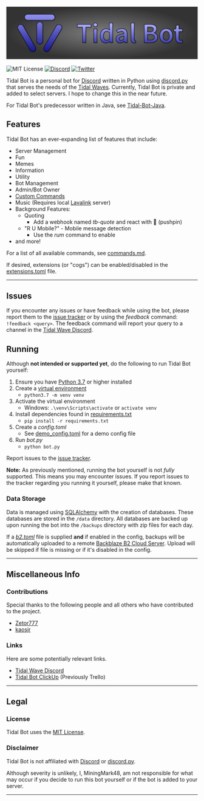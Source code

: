 ![Tidal Bot](.README_images/banner.png)

![MIT License](https://img.shields.io/github/license/MiningMark48/Tidal-Bot)
[![Discord](https://img.shields.io/discord/138819614275665920?label=Discord&logo=Discord&style=social)](https://discord.gg/SMCEXw5)
[![Twitter](https://img.shields.io/twitter/follow/miningmark48?style=social)](https://twitter.com/miningmark48)

<!-- [![Tidal Wave](https://discord.com/api/guilds/138819614275665920/embed.png)](https://discord.gg/SMCEXw5) -->


 Tidal Bot is a personal bot for [Discord](https://discord.com) written in Python using [discord.py](https://github.com/Rapptz/discord.py) that serves the needs of the [Tidal Waves](https://discord.gg/SMCEXw5). Currently, Tidal Bot is private and added to select servers. I hope to change this in the near future.
 
 For Tidal Bot's predecessor written in Java, see [Tidal-Bot-Java](https://github.com/MiningMark48/Tidal-Bot-Java).

 ## Features

 Tidal Bot has an ever-expanding list of features that include:
 - Server Management
 - Fun
 - Memes
 - Information
 - Utility
 - Bot Management
 - Admin/Bot Owner
 - [Custom Commands](https://github.com/MiningMark48/Tidal-Bot/wiki/Custom-Commands)
 - Music (Requires local [Lavalink](https://github.com/Frederikam/Lavalink) server)
 - Background Features:
   - Quoting
     - Add a webhook named *tb-quote* and react with 📌 (pushpin)
   - "R U Mobile?" - Mobile message detection
     - Use the *rum* command to enable
 - and more!

For a list of all available commands, see [commands.md](https://github.com/MiningMark48/Tidal-Bot/blob/master/commands.md).

<!-- or, for a JSON format, [commands.json](https://github.com/MiningMark48/Tidal-Bot/blob/master/commands.json). -->

If desired, extensions (or "cogs") can be enabled/disabled in the [extensions.toml](https://github.com/MiningMark48/Tidal-Bot/blob/master/extensions.toml) file.

----------

## Issues

If you encounter any issues or have feedback while using the bot, please report them to the [issue tracker](https://github.com/MiningMark48/Tidal-Bot/issues) or by using the *feedback* command: `!feedback <query>`. The feedback command will report your query to a channel in the [Tidal Wave Discord](https://discord.gg/SMCEXw5).


## Running
Although **not intended or supported yet**, do the following to run Tidal Bot yourself:

1. Ensure you have [Python 3.7](https://www.python.org/downloads/) or higher installed
2. Create a [virtual environment](https://docs.python-guide.org/dev/virtualenvs/)
   - `python3.7 -m venv venv`
3. Activate the virtual environment
   - Windows: `.\venv\Scripts\activate` or `activate venv`
4. Install dependencies found in [requirements.txt](https://github.com/MiningMark48/Tidal-Bot/blob/master/requirements.txt)
   - `pip install -r requirements.txt`
5. Create a *config.toml*
   - See [demo_config.toml](https://github.com/MiningMark48/Tidal-Bot/blob/master/demo_config.toml) for a demo config file
6. Run *<span>bot.py</span>*
   - `python bot.py` 

Report issues to the [issue tracker](https://github.com/MiningMark48/Tidal-Bot/issues).

**Note:** As previously mentioned, running the bot yourself is not *fully* supported. This means you may encounter issues. If you report issues to the tracker regarding you running it yourself, please make that known.

### Data Storage
Data is managed using [SQLAlchemy](https://www.sqlalchemy.org/) with the creation of databases. These databases are stored in the `/data` directory. All databases are backed up upon running the bot into the `/backups` directory with zip files for each day.

If a [*b2.toml*](https://github.com/MiningMark48/Tidal-Bot/blob/master/demo_b2.toml) file is supplied **and** if enabled in the config, backups will be automatically uploaded to a remote [Backblaze B2 Cloud Server](https://www.backblaze.com/b2/cloud-storage.html). Upload will be skipped if file is missing or if it's disabled in the config.

-------------

## Miscellaneous Info

### Contributions
Special thanks to the following people and all others who have contributed to the project.
- [Zetor777](https://twitter.com/Zetor777)
- [kaosjr](https://twitter.com/daKaosjr)

### Links
Here are some potentially relevant links.
- [Tidal Wave Discord](https://discord.gg/SMCEXw5) 
- [Tidal Bot ClickUp](https://share.clickup.com/b/h/4-12633923-2/c9aa38f4ceedf1c) (Previously Trello)

----------

## Legal

### License
Tidal Bot uses the [MIT License](https://github.com/MiningMark48/Tidal-Bot/blob/master/LICENSE). 

### Disclaimer
Tidal Bot is not affiliated with [Discord](https://discord.com) or [discord.py](https://github.com/Rapptz/discord.py). 

Although severity is unlikely, I, MiningMark48, am not responsible for what may occur if you decide to run this bot yourself or if the bot is added to your server.

----------
